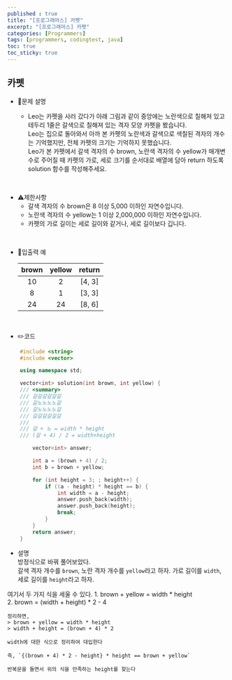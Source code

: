 ```yaml
---
published : true
title: "[프로그래머스] 카펫"
excerpt: "[프로그래머스] 카펫"
categories: [Programmers]
tags: [programmers, codingtest, java]
toc: true
toc_sticky: true
---
```


## 카펫

+ 📝문제 설명 

    + Leo는 카펫을 사러 갔다가 아래 그림과 같이 중앙에는 노란색으로 칠해져 있고 테두리 1줄은 갈색으로 칠해져 있는 격자 모양 카펫을 봤습니다.  
    Leo는 집으로 돌아와서 아까 본 카펫의 노란색과 갈색으로 색칠된 격자의 개수는 기억했지만, 전체 카펫의 크기는 기억하지 못했습니다.  
    Leo가 본 카펫에서 갈색 격자의 수 brown, 노란색 격자의 수 yellow가 매개변수로 주어질 때 카펫의 가로, 세로 크기를 순서대로 배열에 담아 return 하도록 solution 함수를 작성해주세요.

<br/>

+ ⚠️제한사항
    + 갈색 격자의 수 brown은 8 이상 5,000 이하인 자연수입니다.
    + 노란색 격자의 수 yellow는 1 이상 2,000,000 이하인 자연수입니다.
    + 카펫의 가로 길이는 세로 길이와 같거나, 세로 길이보다 깁니다.
    
<br/>

+ 📜입출력 예

   | brown | yellow | return | 
   | :---: | :----: | :----: | 
   | 10 | 2 | [4, 3] |  
   | 8 | 1 | [3, 3] |
   | 24 | 24 | [8, 6] |  

<br/>

+ ✏️코드

```cpp
    #include <string>
    #include <vector>

    using namespace std;

    vector<int> solution(int brown, int yellow) {
    /// <summary>
    /// 갈갈갈갈갈갈
    /// 갈노노노노갈
    /// 갈노노노노갈
    /// 갈갈갈갈갈갈
    /// 
    /// 갈 + 노 = width * height
    /// (갈 + 4) / 2 = width+height

        vector<int> answer;

        int a = (brown + 4) / 2;
        int b = brown + yellow;

        for (int height = 3; ; height++) {
            if ((a - height) * height == b) {
                int width = a - height;
                answer.push_back(width);
                answer.push_back(height);
                break;
            }
        }
        return answer;
    }
```
   + 설명  
   방정식으로 바꿔 풀어보았다.  
   갈색 격자 개수를 `brown`, 노란 격자 개수를 `yellow`라고 하자.
   가로 길이를 `width`, 세로 길이를 `height`라고 하자.    
   
   여기서 두 가지 식을 세울 수 있다.
    1. brown + yellow = width * height  
    2. brown = (width + height) * 2 - 4
  
    정리하면,  
    > brown + yellow = width * height  
    > width + height = (brown + 4) * 2 

    width에 대한 식으로 정리하여 대입한다  

    즉, `{(brown + 4) * 2 - height} * height == brown + yellow`

    반복문을 돌면서 위의 식을 만족하는 height를 찾는다